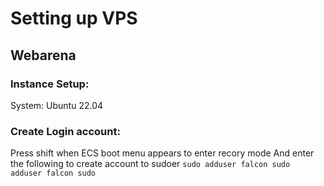 # Setting up VPS
## Webarena
### Instance Setup:
System: Ubuntu 22.04

### Create Login account:
Press shift when ECS boot menu appears to enter recory mode
And enter the following to create account to sudoer
`
sudo adduser falcon
sudo adduser falcon sudo
`
